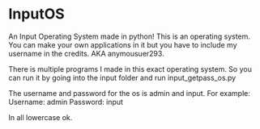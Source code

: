 # InputOS
An Input Operating System made in python! This is an operating system. You can make your own applications in it but you have to include my username in the credits. AKA anymousuer293.

There is multiple programs I made in this exact operating system. So you can run it by going into the input folder and run input_getpass_os.py

The username and password for the os is admin and input. For example:
Username: admin
Password: input

In all lowercase ok.

